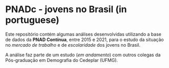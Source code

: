 
# PNADc - jovens no Brasil (in portuguese)

<!-- badges: start -->
<!-- badges: end -->

Este repositório contém algumas análises desenvolvidas utilizando a  base de dados da **PNAD Contínua**, entre 2015 e 2021, para o estudo da situação no *mercado de trabalho* e de *escolaridade* dos jovens no Brasil.

A análise faz parte de um estudo (*em andamento*) com outros colegas da Pós-graduação em Demografia do Cedeplar (UFMG). 

